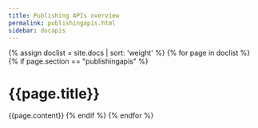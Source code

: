 ```yaml
---
title: Publishing APIs overview
permalink: publishingapis.html
sidebar: docapis
---
```


{% assign doclist = site.docs | sort: 'weight'  %}
{% for page in doclist %}
{% if page.section == "publishingapis" %}
<h1 id="{{page.permalink | remove: ".html" | remove: "/"}}">{{page.title}}</h1>
{{page.content}}
{% endif %}
{% endfor %}
